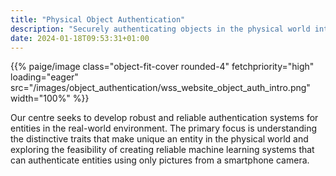 ```yaml
---
title: "Physical Object Authentication"
description: "Securely authenticating objects in the physical world into the digital world"
date: 2024-01-18T09:53:31+01:00
---
```


<p>{{% paige/image class="object-fit-cover rounded-4" fetchpriority="high" loading="eager" src="/images/object_authentication/wss_website_object_auth_intro.png" width="100%" %}}</p>

Our centre seeks to develop robust and reliable authentication systems for entities in the real-world environment. The primary focus is understanding the distinctive traits that make unique an entity in the physical world and exploring the feasibility of creating reliable machine learning systems that can authenticate entities using only pictures from a smartphone camera.

